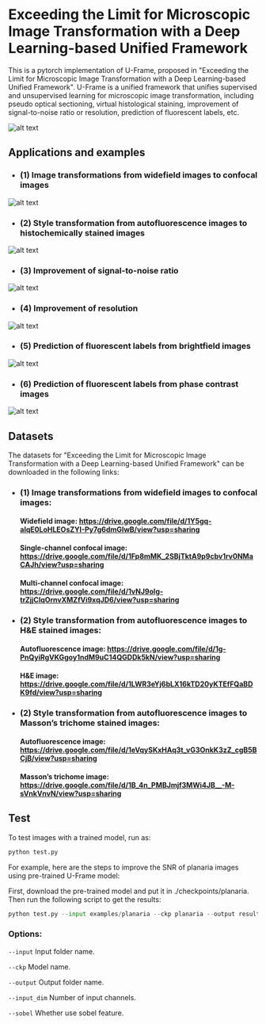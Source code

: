 # Exceeding the Limit for Microscopic Image Transformation with a Deep Learning-based Unified Framework   
This is a pytorch implementation of U-Frame, proposed in "Exceeding the Limit for Microscopic Image Transformation with a Deep Learning-based Unified Framework". U-Frame is a unified framework that unifies supervised and unsupervised learning for microscopic image transformation, including pseudo optical sectioning, virtual histological staining, improvement of signal-to-noise ratio or resolution, prediction of fluorescent labels, etc. 

![alt text](https://github.com/TABLAB-HKUST/U-Frame/blob/4acf45520b442979dc8e6e7e606898ab64d85533/examples/fig%201a%20new.jpg)

## Applications and examples
- ### (1) Image transformations from widefield images to confocal images
![alt text](https://github.com/TABLAB-HKUST/U-Frame/blob/0386d9651f2dae6de5f369203a4d199fd581a47d/examples/confocal2.jpg)

- ### (2) Style transformation from autofluorescence images to histochemically stained images
![alt text](https://github.com/TABLAB-HKUST/U-Frame/blob/f93de198959810d6927e9b15699f01e2ca2640cc/examples/virtualstaining.jpg)

- ### (3) Improvement of signal-to-noise ratio
![alt text](https://github.com/TABLAB-HKUST/U-Frame/blob/11d9a3767a8c5a3c570fec9fee9ab4cd1ec35cb7/examples/planaria.jpg)

- ### (4) Improvement of resolution
![alt text](https://github.com/TABLAB-HKUST/U-Frame/blob/78105b47d0c83b449407fcb01417c12ae68c198d/examples/sr.jpg)

- ### (5) Prediction of fluorescent labels from brightfield images
![alt text](https://github.com/TABLAB-HKUST/U-Frame/blob/130ed89fa391d33df40a372d4b6afa242e769174/examples/fluo_rubin.jpg)

- ### (6) Prediction of fluorescent labels from phase contrast images
![alt text](https://github.com/TABLAB-HKUST/U-Frame/blob/3fc619108cf9ab670ab845792ec6f39cb6becc8f/examples/fluo_yusha.jpg)



##  Datasets 
The datasets for "Exceeding the Limit for Microscopic Image Transformation with a Deep Learning-based Unified Framework" can be downloaded in the following links:
- ### (1) Image transformations from widefield images to confocal images:
  #### Widefield image: https://drive.google.com/file/d/1Y5gq-alqE0LoHLEOsZYI-Py7g6dmGIwB/view?usp=sharing
  #### Single-channel confocal image: https://drive.google.com/file/d/1Fp8mMK_2SBjTktA9p9cbv1rv0NMaCAJh/view?usp=sharing
  #### Multi-channel confocal image: https://drive.google.com/file/d/1vNJ9oIg-trZjjClqOrnvXMZfVi9xqJD6/view?usp=sharing

- ### (2) Style transformation from autofluorescence images to H&E stained images:
  #### Autofluorescence image: https://drive.google.com/file/d/1g-PnQyiRgVKGgoy1ndM9uC14QGDDk5kN/view?usp=sharing
  #### H&E image: https://drive.google.com/file/d/1LWR3eYj6bLX16kTD20yKTEfFQaBDK9fd/view?usp=sharing

- ### (2) Style transformation from autofluorescence images to Masson’s trichome stained images:
  #### Autofluorescence image: https://drive.google.com/file/d/1eVqySKxHAq3t_vG3OnkK3zZ_cgB5BCjB/view?usp=sharing
  #### Masson’s trichome image: https://drive.google.com/file/d/1B_4n_PMBJmjf3MWi4JB__-M-sVnkVnvN/view?usp=sharing


## Test
To test images with a trained model, run as:
```python
python test.py 
```
For example, here are the steps to improve the SNR of planaria images using pre-trained U-Frame model:

First, download the pre-trained model and put it in ./checkpoints/planaria. Then run the following script to get the results:
```python
python test.py --input examples/planaria --ckp planaria --output results/planaria --input_dim 1
```

### Options:
```--input```	Input folder name.

```--ckp```	Model name.

```--output```	Output folder name.

```--input_dim```	Number of input channels.

```--sobel```	Whether use sobel feature.
